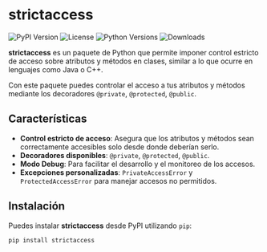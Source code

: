 # strictaccess

![PyPI Version](https://img.shields.io/pypi/v/strictaccess)
![License](https://img.shields.io/pypi/l/strictaccess)
![Python Versions](https://img.shields.io/pypi/pyversions/strictaccess)
![Downloads](https://img.shields.io/pypi/dm/strictaccess)

**strictaccess** es un paquete de Python que permite imponer control estricto de acceso sobre atributos y métodos en clases, similar a lo que ocurre en lenguajes como Java o C++.

Con este paquete puedes controlar el acceso a tus atributos y métodos mediante los decoradores `@private`, `@protected`, `@public`.

## Características

- **Control estricto de acceso**: Asegura que los atributos y métodos sean correctamente accesibles solo desde donde deberían serlo.
- **Decoradores disponibles**: `@private`, `@protected`, `@public`.
- **Modo Debug**: Para facilitar el desarrollo y el monitoreo de los accesos.
- **Excepciones personalizadas**: `PrivateAccessError` y `ProtectedAccessError` para manejar accesos no permitidos.

## Instalación

Puedes instalar **strictaccess** desde PyPI utilizando `pip`:

```bash
pip install strictaccess
